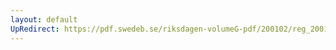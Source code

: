 ```yaml
---
layout: default
UpRedirect: https://pdf.swedeb.se/riksdagen-volumeG-pdf/200102/reg_200102/reg_200102_0601.pdf
---
```

